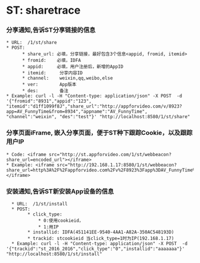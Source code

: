 # ST: sharetrace

### 分享通知,告诉ST分享链接的信息
    * URL:  /1/st/share
    * POST: 
          * share_url: 必填，分享链接，最好包含3个信息<appid, fromid, itemid>
          * fromid:    必填，IDFA 
          * appid:     必填，用户注册后，新增的AppID
          * itemid:     分享内容ID
          * channel:    weixin,qq,weibo,else
          * ver:        App版本
          * des:        备注
    * Example: curl -l -H "Content-type: application/json" -X POST  -d '{"fromid":"8931","appid":"123", "itemid":"d1ff1099f8J","share_url":"http://appforvideo.com/v/8923?app=AV_FunnyTime&from=8934","appname":"AV_FunnyTime", "channel":"weixin", "des":"test"}' "http://localhost:8580/1/st/share"


### 分享页面iFrame, 嵌入分享页面，便于ST种下跟踪Cookie，以及跟踪用户IP
    * Code: <iframe src="http://st.appforvideo.com/1/st/webbeacon?share_url=encoded_url"></iframe>
    * Example: <iframe src="http://192.168.1.17:8580/1/st/webbeacon?share_url=http%3A%2F%2Fappforvideo.com%2Fv%2F8923%3Fapp%3DAV_FunnyTime%26from%3D8934"></iframe>



### 安装通知,告诉ST新安装App设备的信息
      * URL:  /1/st/install
      * POST: 
            * click_type: 
                * 0:使用cookieid，
                * 1:用IP
            * installid: IDFA(451141EE-9540-4AA1-A82A-350AC548193D) 
            * trackid: stcookieid 当click_type=1时为IP(192.168.1.17)
      * Example: curl -l -H "Content-type: application/json" -X POST  -d '{"trackid":"st_2016_2016","click_type":"0","installid":"aaaaaaa"}' "http://localhost:8580/1/st/install"

